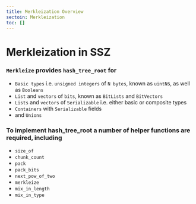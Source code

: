 ```yaml
---
title: Merkleization Overview
sectoin: Merkleization
toc: []
---
```



# Merkleization in SSZ


### `Merkleize` provides `hash_tree_root` for

- `Basic types` i.e. `unsigned integers` of `N bytes`, known as `uintN`s, as well as `Booleans`
- `List` and `vectors` of `bits`, known as `BitLists` and `BitVectors`
- `Lists` and `vectors` of `Serializable` i.e. either basic or composite types
- `Containers` with `Serializable` fields
- and `Unions` 
  

### To implement hash_tree_root a number of helper functions are required, including

- `size_of`
- `chunk_count`
- `pack`
- `pack_bits`
- `next_pow_of_two`
- `merkleize`
- `mix_in_length`
- `mix_in_type`
